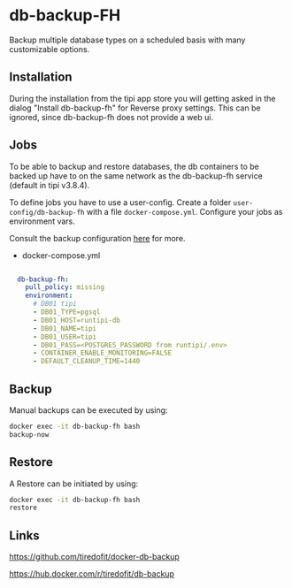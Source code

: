 # db-backup-FH

Backup multiple database types on a scheduled basis with many customizable options.

## Installation

During the installation from the tipi app store you will getting asked in the dialog "Install db-backup-fh" for Reverse proxy settings. This can be ignored, since db-backup-fh does not provide a web ui.

## Jobs

To be able to backup and restore databases, the db containers to be backed up have to on the same network as the db-backup-fh service (default in tipi v3.8.4).

To define jobs you have to use a user-config. Create a folder `user-config/db-backup-fh` with a file `docker-compose.yml`. Configure your jobs as environment vars.

Consult the backup configuration [here](https://github.com/tiredofit/docker-db-backup?tab=readme-ov-file#job-backup-options) for more.

- docker-compose.yml

```yml

  db-backup-fh:
    pull_policy: missing
    environment:
      # DB01 tipi
      - DB01_TYPE=pgsql
      - DB01_HOST=runtipi-db
      - DB01_NAME=tipi
      - DB01_USER=tipi
      - DB01_PASS=<POSTGRES_PASSWORD from runtipi/.env>
      - CONTAINER_ENABLE_MONITORING=FALSE
      - DEFAULT_CLEANUP_TIME=1440
```

## Backup

Manual backups can be executed by using:

```bash
docker exec -it db-backup-fh bash
backup-now
```

## Restore

A Restore can be initiated by using:

```bash
docker exec -it db-backup-fh bash
restore
```

## Links

<https://github.com/tiredofit/docker-db-backup>

<https://hub.docker.com/r/tiredofit/db-backup>
